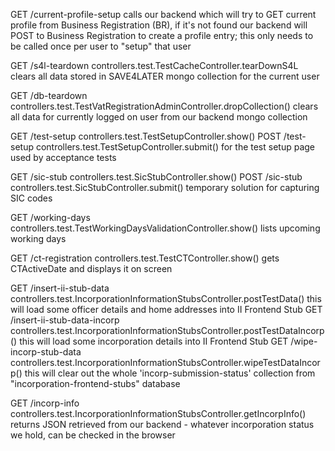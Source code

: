 GET         /current-profile-setup
calls our backend which will try to GET current profile from Business Registration (BR), if it's not found our backend will POST to Business Registration to create a profile entry; this only needs to be called once per user to "setup" that user

GET         /s4l-teardown                controllers.test.TestCacheController.tearDownS4L
clears all data stored in SAVE4LATER mongo collection for the current user

GET         /db-teardown                 controllers.test.TestVatRegistrationAdminController.dropCollection()
clears all data for currently logged on user from our backend mongo collection

GET         /test-setup                  controllers.test.TestSetupController.show()
POST        /test-setup                  controllers.test.TestSetupController.submit()
for the test setup page used by acceptance tests

GET         /sic-stub                    controllers.test.SicStubController.show()
POST        /sic-stub                    controllers.test.SicStubController.submit()
temporary solution for capturing SIC codes

GET         /working-days                controllers.test.TestWorkingDaysValidationController.show()
lists upcoming working days

GET         /ct-registration             controllers.test.TestCTController.show()
gets CTActiveDate and displays it on screen

GET         /insert-ii-stub-data         controllers.test.IncorporationInformationStubsController.postTestData()
this will load some officer details and home addresses into II Frontend Stub
GET         /insert-ii-stub-data-incorp  controllers.test.IncorporationInformationStubsController.postTestDataIncorp()
this will load some incorporation details into II Frontend Stub
GET         /wipe-incorp-stub-data       controllers.test.IncorporationInformationStubsController.wipeTestDataIncorp()
this will clear out the whole 'incorp-submission-status' collection from "incorporation-frontend-stubs" database

GET         /incorp-info                 controllers.test.IncorporationInformationStubsController.getIncorpInfo()
returns JSON retrieved from our backend - whatever incorporation status we hold, can be checked in the browser
